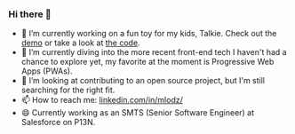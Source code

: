 ### Hi there 👋

- 🔭 I’m currently working on a fun toy for my kids, Talkie. Check out the [demo](talkie.mlodzianoski.com) or take a look at [the code](https://github.com/mlodz/talkie).
- 🌱 I’m currently diving into the more recent front-end tech I haven't had a chance to explore yet, my favorite at the moment is Progressive Web Apps (PWAs).
- 👯 I’m looking at contributing to an open source project, but I'm still searching for the right fit.
- 📫 How to reach me: [linkedin.com/in/mlodz/](https://www.linkedin.com/in/mlodz/)
- 😄 Currently working as an SMTS (Senior Software Engineer) at Salesforce on P13N.

<!--
**mlodz/mlodz** is a ✨ _special_ ✨ repository because its `README.md` (this file) appears on your GitHub profile.

Here are some ideas to get you started:

- 🔭 I’m currently working on ...
- 🌱 I’m currently learning ...
- 👯 I’m looking to collaborate on ...
- 🤔 I’m looking for help with ...
- 💬 Ask me about ...
- 📫 How to reach me: ...
- 😄 Pronouns: ...
- ⚡ Fun fact: ...
-->
